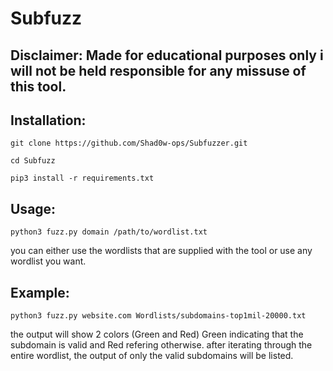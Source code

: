 # Subfuzz
## Disclaimer: Made for educational purposes only i will not be held responsible for any missuse of this tool.

## Installation:

    git clone https://github.com/Shad0w-ops/Subfuzzer.git
    
    cd Subfuzz  
 
    pip3 install -r requirements.txt
  
## Usage:

    python3 fuzz.py domain /path/to/wordlist.txt
   you can either use the wordlists that are supplied with the tool or use any wordlist you want.
   
## Example:
    
    python3 fuzz.py website.com Wordlists/subdomains-top1mil-20000.txt
    
    
the output will show 2 colors (Green and Red) Green indicating that the subdomain is valid and Red refering otherwise.
after iterating through the entire wordlist, the output of only the valid subdomains will be listed.
